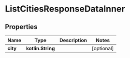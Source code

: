
# ListCitiesResponseDataInner

## Properties
Name | Type | Description | Notes
------------ | ------------- | ------------- | -------------
**city** | **kotlin.String** |  |  [optional]



